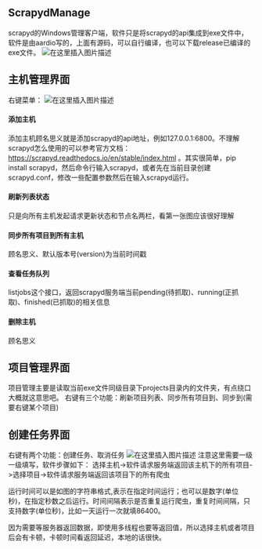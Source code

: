 ## ScrapydManage

scrapyd的Windows管理客户端，软件只是将scrapyd的api集成到exe文件中，软件是由aardio写的，上面有源码，可以自行编译，也可以下载release已编译的exe文件。
![在这里插入图片描述](https://img-blog.csdnimg.cn/20200519234517952.png?x-oss-process=image/watermark,type_ZmFuZ3poZW5naGVpdGk,shadow_10,text_aHR0cHM6Ly9ibG9nLmNzZG4ubmV0L1F3ZXJ0eXVpb3AyMDE2,size_16,color_FFFFFF,t_70)
## 主机管理界面
右键菜单：
![在这里插入图片描述](https://img-blog.csdnimg.cn/20200519234823627.png)
#### 添加主机
添加主机顾名思义就是添加scrapyd的api地址，例如127.0.0.1:6800。不理解scrapyd怎么使用的可以参考官方文档：https://scrapyd.readthedocs.io/en/stable/index.html 。其实很简单，pip install scrapyd，然后命令行输入scrapyd，或者先在当前目录创建scrapyd.conf，修改一些配置参数然后在输入scrapyd运行。

#### 刷新列表状态
只是向所有主机发起请求更新状态和节点名两栏，看第一张图应该很好理解
#### 同步所有项目到所有主机
顾名思义、默认版本号(version)为当前时间戳

#### 查看任务队列
listjobs这个接口，返回scrapyd服务端当前pending(待抓取)、running(正抓取)、finished(已抓取)的相关信息
#### 删除主机
顾名思义

## 项目管理界面
项目管理主要是读取当前exe文件同级目录下projects目录内的文件夹，有点绕口大概就这意思吧。
右键有三个功能：刷新项目列表、同步所有项目到、同步到(需要右键某个项目)
## 创建任务界面
右键有两个功能：创建任务、取消任务
![在这里插入图片描述](https://img-blog.csdnimg.cn/20200520000257974.png?x-oss-process=image/watermark,type_ZmFuZ3poZW5naGVpdGk,shadow_10,text_aHR0cHM6Ly9ibG9nLmNzZG4ubmV0L1F3ZXJ0eXVpb3AyMDE2,size_16,color_FFFFFF,t_70)
注意这里需要一级一级填写，软件步骤如下：
选择主机->软件请求服务端返回该主机下的所有项目->选择项目->软件请求服务端返回该项目下的所有爬虫

运行时间可以是如图的字符串格式,表示在指定时间运行；也可以是数字(单位秒)，在指定秒数之后运行。时间间隔表示是否重复运行爬虫，重复时间间隔，只支持数字(单位秒)，比如一天运行一次就填86400。

因为需要等服务器返回数据，即使用多线程也要等返回值，所以选择主机或者项目后会有卡顿，卡顿时间看返回延迟，本地的话很快。
